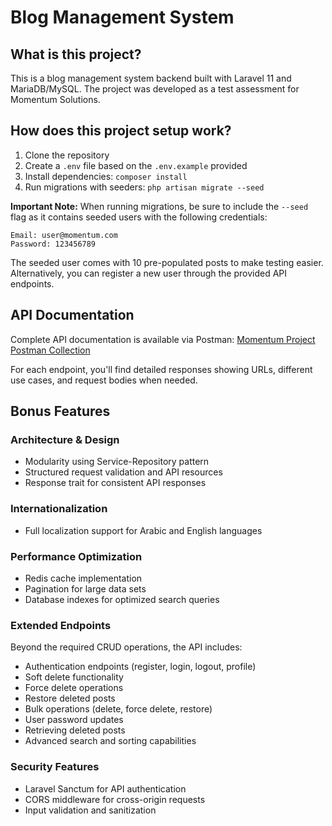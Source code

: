 # Blog Management System

## What is this project?
This is a blog management system backend built with Laravel 11 and MariaDB/MySQL. The project was developed as a test assessment for Momentum Solutions.

## How does this project setup work?
1. Clone the repository
2. Create a `.env` file based on the `.env.example` provided
3. Install dependencies: `composer install`
4. Run migrations with seeders: `php artisan migrate --seed`

**Important Note:** When running migrations, be sure to include the `--seed` flag as it contains seeded users with the following credentials:
```
Email: user@momentum.com
Password: 123456789
```

The seeded user comes with 10 pre-populated posts to make testing easier. Alternatively, you can register a new user through the provided API endpoints.

## API Documentation
Complete API documentation is available via Postman:
[Momentum Project Postman Collection](https://www.postman.com/martian-shadow-736975/momentum-project)

For each endpoint, you'll find detailed responses showing URLs, different use cases, and request bodies when needed.

## Bonus Features
### Architecture & Design
- Modularity using Service-Repository pattern
- Structured request validation and API resources
- Response trait for consistent API responses

### Internationalization
- Full localization support for Arabic and English languages

### Performance Optimization
- Redis cache implementation
- Pagination for large data sets
- Database indexes for optimized search queries

### Extended Endpoints
Beyond the required CRUD operations, the API includes:
- Authentication endpoints (register, login, logout, profile)
- Soft delete functionality
- Force delete operations
- Restore deleted posts
- Bulk operations (delete, force delete, restore)
- User password updates
- Retrieving deleted posts
- Advanced search and sorting capabilities

### Security Features
- Laravel Sanctum for API authentication
- CORS middleware for cross-origin requests
- Input validation and sanitization